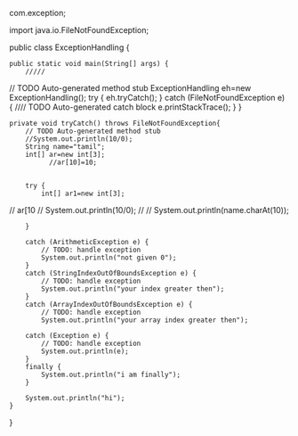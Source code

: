  com.exception;

import java.io.FileNotFoundException;

public class ExceptionHandling {

	public static void main(String[] args) {
		/////
// TODO Auto-generated method stub
		ExceptionHandling eh=new ExceptionHandling();
		try {
			eh.tryCatch();
		} catch (FileNotFoundException e) {
			//// TODO Auto-generated catch block
			e.printStackTrace();
		}
	}

	private void tryCatch() throws FileNotFoundException{
		// TODO Auto-generated method stub
		//System.out.println(10/0);
		String name="tamil";
		int[] ar=new int[3];
              //ar[10]=10;

		
		try {
			int[] ar1=new int[3];
//			ar[10
	//       System.out.println(10/0);
//	//		System.out.println(name.charAt(10));
			
			
		} 
		
		catch (ArithmeticException e) {
			// TODO: handle exception
			System.out.println("not given 0");
		}
		catch (StringIndexOutOfBoundsException e) {
			// TODO: handle exception
			System.out.println("your index greater then");
		}
		catch (ArrayIndexOutOfBoundsException e) {
			// TODO: handle exception
			System.out.println("your array index greater then");
		
		catch (Exception e) {
			// TODO: handle exception
			System.out.println(e);
		}
		finally {
			System.out.println("i am finally");
		}
		
		System.out.println("hi");
	}

}
